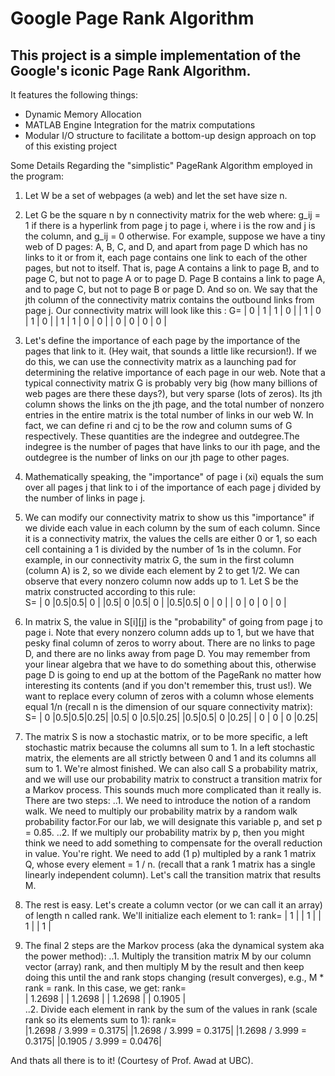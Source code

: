 Google Page Rank Algorithm
==
This project is a simple implementation of the Google's iconic Page Rank Algorithm.
--
It features the following things:

* Dynamic Memory Allocation
* MATLAB Engine Integration for the matrix computations
* Modular I/O structure to facilitate a bottom-up design approach on top of this existing project

Some Details Regarding the "simplistic" PageRank Algorithm employed in the program: 

1. Let W be a set of webpages (a web) and let the set have size n.

2. Let G be the square n by n connectivity matrix for the web where:
g_ij = 1 if there is a hyperlink from page j to page i, where i is the row and j is the column, and g_ij = 0 otherwise. For example, suppose we have a tiny web of D pages: A, B, C, and D, and apart from page D which has no links to it or from it, each page contains one link to each of the other pages, but not to itself. That is, page A contains a link to page B, and to page C, but not to page A or to page D. Page B contains a link to page A, and to page C, but not to page B or page D. And so on. We say that the jth column of the connectivity matrix contains the outbound links from page j. Our connectivity matrix will look like this :
G=
| 0 | 1 | 1 | 0 |
| 1 | 0 | 1 | 0 |
| 1 | 1 | 0 | 0 |
| 0 | 0 | 0 | 0 |

3. Let's define the importance of each page by the importance of the pages that link to it. (Hey wait, that sounds a little like recursion!). If we
do this, we can use the connectivity matrix as a launching pad for determining the relative importance of each page in our web. Note that a
typical connectivity matrix G is probably very big (how many billions of web pages are there these days?), but very sparse (lots of zeros). Its jth
column shows the links on the jth page, and the total number of nonzero entries in the entire matrix is the total number of links in our web W. In
fact, we can define ri and cj to be the row and column sums of G respectively. These quantities are the indegree and outdegree.The indegree is the number of pages that have links to our ith page, and the outdegree is the number of links on our jth page to other pages.

4. Mathematically speaking, the "importance" of page i (xi) equals the sum over all pages j that link to i of the importance of each page j divided
by the number of links in page j.

5. We can modify our connectivity matrix to show us this "importance" if we divide each value in each column by the sum of each column. Since it is a connectivity matrix, the values the cells are either 0 or 1, so each cell containing a 1 is divided by the number of 1s in the column.
For example, in our connectivity matrix G, the sum in the first column (column A) is 2, so we divide each element by 2 to get 1/2. We can
observe that every nonzero column now adds up to 1. Let S be the matrix constructed according to this rule:\
S=
| 0 |0.5|0.5| 0 |
|0.5| 0 |0.5| 0 |
|0.5|0.5| 0 | 0 |
| 0 | 0 | 0 | 0 |

6. In matrix S, the value in S[i][j] is the "probability" of going from page j to page i. Note that every nonzero column adds up to 1, but we have that pesky final column of zeros to worry about. There are no links to page D, and there are no links away from page D. You may remember from your linear algebra that we have to do something about this, otherwise page D is going to end up at the bottom of the PageRank no matter how interesting its contents (and if you don't remember this, trust us!). We want to replace every column of zeros with a column whose elements equal 1/n (recall n is the dimension of our square connectivity matrix):
S=
| 0 |0.5|0.5|0.25|
|0.5| 0 |0.5|0.25|
|0.5|0.5| 0 |0.25|
| 0 | 0 | 0 |0.25|

7. The matrix S is now a stochastic matrix, or to be more specific, a left stochastic matrix because the columns all sum to 1. In a left stochastic matrix, the elements are all strictly between 0 and 1 and its columns all sum to 1. We're almost finished. We can also call S a probability matrix, and we will use our probability matrix to construct a transition matrix for a Markov process. This sounds much more complicated than it really is. There are two steps:
		..1. We need to introduce the notion of a random walk. We need to 	multiply our probability matrix by a random walk probability factor.For our lab, we will designate this variable p, and set p = 0.85.
		..2. If we multiply our probability matrix by p, then you might think we need to add something to compensate for the overall reduction in value. You're right. We need to add (1 p) multipled by a rank 1 matrix Q, whose every element = 1 / n. (recall that a rank 1 matrix has a single linearly independent column). Let's call the transition matrix that results M.
		
8. The rest is easy. Let's create a column vector (or we can call it an array) of length n called rank. We'll initialize each element to 1:
rank=
| 1 |
| 1 | 
| 1 |
| 1 | 	

9. The final 2 steps are the Markov process (aka the dynamical system aka the power method):
		..1. Multiply the transition matrix M by our column vector (array) rank, and then multiply M by the result and then keep doing this until the and rank stops changing (result converges), e.g., M * rank = rank. In this case, we get:
		rank= 	
		| 1.2698 |
		| 1.2698 | 
		| 1.2698 |
		| 0.1905 | 	
		..2. Divide each element in rank by the sum of the values in rank (scale rank so its elements sum to 1):
		rank= 	
		|1.2698 / 3.999 = 0.3175|
		|1.2698 / 3.999 = 0.3175|
		|1.2698 / 3.999 = 0.3175|
		|0.1905 / 3.999 = 0.0476|

And thats all there is to it! 
(Courtesy of Prof. Awad at UBC).